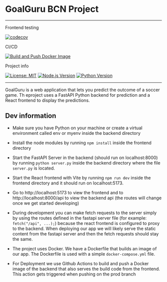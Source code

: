 # GoalGuru BCN Project

<hr>
Frontend testing    

[![codecov](https://codecov.io/gh/bernhard759/BCN-2024SS-TeamGelb-GoalGuru/branch/main/graph/badge.svg?token=FAP45UOB0Y)](https://codecov.io/gh/bernhard759/BCN-2024SS-TeamGelb-GoalGuru)

CI/CD    

[![Build and Push Docker Image](https://github.com/bernhard759/BCN-2024SS-TeamGelb-GoalGuru/actions/workflows/docker.yml/badge.svg)](https://github.com/bernhard759/BCN-2024SS-TeamGelb-GoalGuru/actions/workflows/docker.yml)

Project info    

[![License: MIT](https://img.shields.io/badge/License-MIT-yellow.svg)](https://opensource.org/licenses/MIT) [![Node.js Version](https://img.shields.io/badge/node-20-green.svg)](https://nodejs.org/en/) [![Python Version](https://img.shields.io/badge/python-3.9-blue.svg)](https://www.python.org/downloads/release/python-390/)

<hr>

GoalGuru is a web application that lets you predict the outcome of a soccer game. Th eproject uses a FastAPI Python backend for prediction and a React frontend to display the predictions.


## Dev information
* Make sure you have Python on your machine or create a virtual environment called env or myenv inside the backend directory
* Install the node modules by running `npm install` inside the frontend directory
* Start the FastAPI Server in the backend (should run on localhost:8000) by running `python server.py` inside the backend directory where the file `server.py` is located.
* Start the React frontend with Vite by running `npm run dev` inside the frontend directory and it should run on localhost:5173. 
* Go to http://localhost:5173 to view the frontend and to http://localhost:8000/api to view the backend api (the routes will change once we get started developing)
* During development you can make fetch requests to the server simply by using the routes defined in the fastapi server file (for example: `fetch("/api", ...);`) because the react frontend is configured to proxy to the backend. When deploying our app we will likely serve the static content from the fastapi server and then the fetch requests should stay the same.

* The project uses Docker. We have a Dockerfile that builds an image of our app. The Dockerfile is used with a simple `docker-compose.yml` file.

* For Deployment we use Github Actions to build and push a Docker image of the backend that also serves the build code from the frontend. This action gets triggered when pushing on the prod branch

## 
